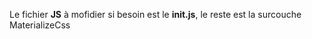 Le fichier __JS__ à mofidier si besoin est le __init.js__, le reste est la surcouche MaterializeCss
